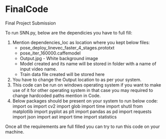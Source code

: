 # FinalCode
Final Project Submission

To run SNN.py, below are the dependicies you have to full fill:
1) Mention dependencies_loc as location where you kept below files:
      - pose_deploy_linevec_faster_4_stages.prototxt
      - pose_iter_160000.caffemodel
      - Output.jpg - White background image
      - Model created and its name will be stored in folder with a name of input video name.
      - Train data file created will be stored here
2) You have to change the Output location to as per your system.
3) This code can be run on windows operating system if you want to make use of it for other operating system in that case you may required to change hardcoded paths mention in Code.
4) Below packages should be present on your system to run below code:
import os 
import cv2
import glob
import time
import shutil
from matplotlib import pyplot as plt
import pandas as pd
import requests
import json
import ast
import time
import statistics


Once all the requirements are full filled you can try to run this code on your machine.
